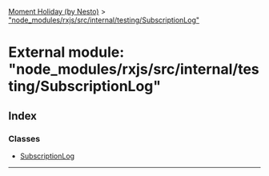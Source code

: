 [Moment Holiday (by Nesto)](../README.md) > ["node_modules/rxjs/src/internal/testing/SubscriptionLog"](../modules/_node_modules_rxjs_src_internal_testing_subscriptionlog_.md)

# External module: "node_modules/rxjs/src/internal/testing/SubscriptionLog"

## Index

### Classes

* [SubscriptionLog](../classes/_node_modules_rxjs_src_internal_testing_subscriptionlog_.subscriptionlog.md)

---

